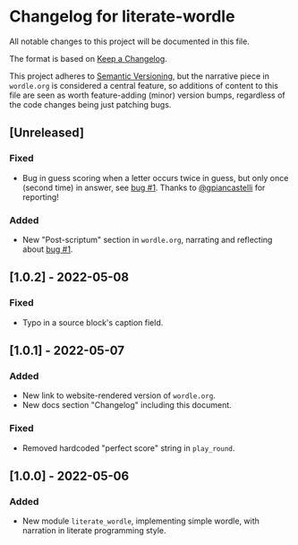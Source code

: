 # Changelog for literate-wordle

All notable changes to this project will be documented in this file.

The format is based on [Keep a Changelog](https://keepachangelog.com/en/1.0.0/).

This project adheres to [Semantic
Versioning](https://semver.org/spec/v2.0.0.html), but the narrative piece in
`wordle.org` is considered a central feature, so additions of content to this
file are seen as worth feature-adding (minor) version bumps, regardless of the
code changes being just patching bugs.

## [Unreleased]


### Fixed
- Bug in guess scoring when a letter occurs twice in guess, but only once (second time) in answer, see [bug #1](https://github.com/OverkillGuy/literate-wordle/issues/1). Thanks to [@gpiancastelli](https://github.com/gpiancastelli) for reporting!

### Added
- New "Post-scriptum" section in `wordle.org`, narrating and reflecting about [bug #1](https://github.com/OverkillGuy/literate-wordle/issues/1).


## [1.0.2] - 2022-05-08
### Fixed
- Typo in a source block's caption field.


## [1.0.1] - 2022-05-07
### Added
- New link to website-rendered version of `wordle.org`.
- New docs section "Changelog" including this document.

### Fixed
- Removed hardcoded "perfect score" string in `play_round`.


## [1.0.0] - 2022-05-06
### Added
- New module `literate_wordle`, implementing simple wordle, with narration in
  literate programming style.

